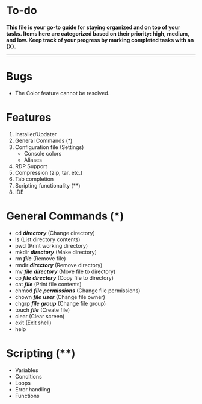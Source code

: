 # To-do
**This file is your go-to guide for staying organized and on top of your tasks. Items here are categorized based on their priority: high, medium, and low. Keep track of your progress by marking completed tasks with an (X).**
___
# Bugs
* The Color feature cannot be resolved.

# Features
1. Installer/Updater
2. General Commands (*)
3. Configuration file (Settings)
    * Console colors 
    * Aliases
4. RDP Support
5. Compression (zip, tar, etc.)
6. Tab completion
7. Scripting functionality (**)
8. IDE


# General Commands (*)
  * cd ***directory*** (Change directory)
  * ls (List directory contents)
  * pwd (Print working directory)
  * mkdir ***directory*** (Make directory)
  * rm ***file*** (Remove file)
  * rmdir ***directory*** (Remove directory)
  * mv ***file*** ***directory*** (Move file to directory)
  * cp ***file*** ***directory*** (Copy file to directory)
  * cat ***file*** (Print file contents)
  * chmod ***file*** ***permissions*** (Change file permissions)
  * chown ***file*** ***user*** (Change file owner)
  * chgrp ***file*** ***group*** (Change file group)
  * touch ***file*** (Create file)
  * clear (Clear screen)
  * exit (Exit shell)
  * help

# Scripting (**)
  * Variables
  * Conditions
  * Loops
  * Error handling
  * Functions